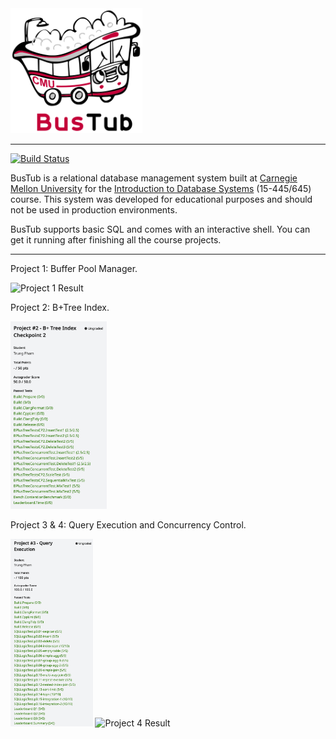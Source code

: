 <img src="logo/bustub-whiteborder.svg" alt="BusTub Logo" height="200">

-----------------

[![Build Status](https://github.com/cmu-db/bustub/actions/workflows/cmake.yml/badge.svg)](https://github.com/cmu-db/bustub/actions/workflows/cmake.yml)

BusTub is a relational database management system built at [Carnegie Mellon University](https://db.cs.cmu.edu) for the [Introduction to Database Systems](https://15445.courses.cs.cmu.edu) (15-445/645) course. This system was developed for educational purposes and should not be used in production environments.

BusTub supports basic SQL and comes with an interactive shell. You can get it running after finishing all the course projects.

-----------------

Project 1: Buffer Pool Manager.

<img src="logo/project1.png" alt="Project 1 Result" height="300">

Project 2: B+Tree Index.

<img src="logo/project-2.png" alt="Project 2 Result" height="300">

Project 3 & 4: Query Execution and Concurrency Control.

<img src="logo/project-3.png" alt="Project 3 Result" height="300">
<img src="logo/project4.png" alt="Project 4 Result" height="300">
